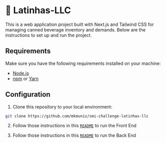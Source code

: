 # 🥫 Latinhas-LLC

This is a web application project built with Next.js and Tailwind CSS for managing canned beverage inventory and demands. Below are the instructions to set up and run the project.

## Requirements

Make sure you have the following requirements installed on your machine:

- [Node.js](https://nodejs.org/)
- [npm](https://www.npmjs.com/get-npm) or [Yarn](https://classic.yarnpkg.com/en/docs/install)

## Configuration

1. Clone this repository to your local environment:

```bash
git clone https://github.com/mkmuniz/smi-challenge-latinhas-llc
```

2. Follow those instructions in this [`README`](https://github.com/mkmuniz/smi-challenge-latinhas-llc/blob/main/front/README.md) to run the Front End

3. Follow those instructions in this [`README`](https://github.com/mkmuniz/smi-challenge-latinhas-llc/blob/main/back/README.md) to run the Back End
